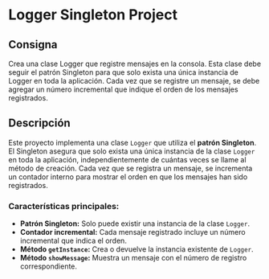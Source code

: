 # Logger Singleton Project

## Consigna

Crea una clase Logger que registre mensajes en la consola. Esta clase debe seguir el patrón Singleton para que solo exista una única instancia de Logger en toda la aplicación. Cada vez que se registre un mensaje, se debe agregar un número incremental que indique el orden de los mensajes registrados.

## Descripción

Este proyecto implementa una clase `Logger` que utiliza el **patrón Singleton**. El Singleton asegura que solo exista una única instancia de la clase `Logger` en toda la aplicación, independientemente de cuántas veces se llame al método de creación. Cada vez que se registra un mensaje, se incrementa un contador interno para mostrar el orden en que los mensajes han sido registrados.

### Características principales:
- **Patrón Singleton:** Solo puede existir una instancia de la clase `Logger`.
- **Contador incremental:** Cada mensaje registrado incluye un número incremental que indica el orden.
- **Método `getInstance`:** Crea o devuelve la instancia existente de `Logger`.
- **Método `showMessage`:** Muestra un mensaje con el número de registro correspondiente.

